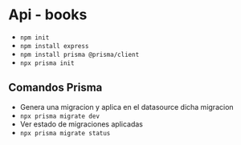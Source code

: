 # Api - books
- ``` npm init ```
- ``` npm install express  ```
- ``` npm install prisma @prisma/client  ```
- ``` npx prisma init ```



## Comandos Prisma 
-  Genera una migracion y aplica en el datasource dicha migracion
- ``` npx prisma migrate dev ```
- Ver estado de migraciones aplicadas
- ``` npx prisma migrate status ```
